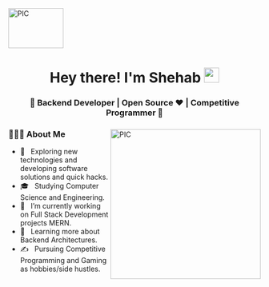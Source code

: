 <img src="https://i.imgur.com/dqK3DgZ.png" width = "110px" align="center" alt="PIC" height="80px"/>
<h1 align="center">Hey there! I'm Shehab <span><img src="https://raw.githubusercontent.com/MartinHeinz/MartinHeinz/master/wave.gif" width="30px"></span></h1>
<h3 align="center">🚀 Backend Developer | Open Source ♥ | Competitive Programmer  🚀</h3>
<div>
<img src="https://i.imgur.com/hx2kQNq.jpg" width = "300px" align="right" alt="PIC" height="300px"/>
<div align="left"> 
  <h3> 👨🏻‍💻 About Me </h3>

  - 🤔 &nbsp; Exploring new technologies and developing software solutions and quick hacks.
  - 🎓 &nbsp; Studying Computer Science and Engineering.
  - 💼 &nbsp; I’m currently working on Full Stack Development projects MERN.
  - 🌱 &nbsp; Learning more about Backend Architectures.
  - ✍️ &nbsp; Pursuing Competitive Programming and Gaming as hobbies/side hustles.  
</div> 
</div>
